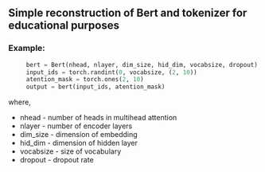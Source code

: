 ## Simple reconstruction of Bert and tokenizer for educational purposes

### Example:

```python
     bert = Bert(nhead, nlayer, dim_size, hid_dim, vocabsize, dropout)
     input_ids = torch.randint(0, vocabsize, (2, 10))
     atention_mask = torch.ones(2, 10)
     output = bert(input_ids, atention_mask)
```

where,
*   nhead - number of heads in multihead attention
*   nlayer - number of encoder layers
*   dim_size - dimension of embedding
*   hid_dim - dimension of hidden layer
*   vocabsize - size of vocabulary
*   dropout - dropout rate

